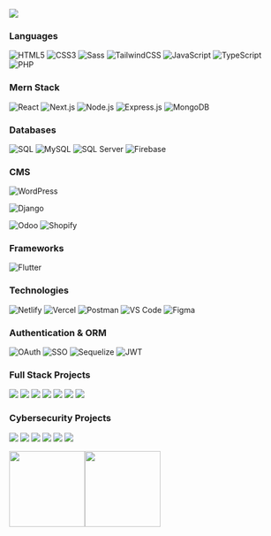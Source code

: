 [![](https://raw.githubusercontent.com/adamalston/adamalston/master/profile.gif)](https://www.adamalston.com/)<!-- If you want the template for my gif, email me! -->

### Languages

![HTML5](https://img.shields.io/badge/-HTML5-000?&logo=HTML5)
![CSS3](https://img.shields.io/badge/-CSS3-000?&logo=CSS3)
![Sass](https://img.shields.io/badge/-Sass-000?&logo=Sass)
![TailwindCSS](https://img.shields.io/badge/-TailwindCSS-000?&logo=TailwindCSS)
![JavaScript](https://img.shields.io/badge/-JavaScript-000?&logo=JavaScript)
![TypeScript](https://img.shields.io/badge/-TypeScript-000?&logo=TypeScript)
![PHP](https://img.shields.io/badge/-PHP-000?&logo=PHP)

### Mern Stack
![React](https://img.shields.io/badge/-React-000?&logo=React)
![Next.js](https://img.shields.io/badge/-Next.js-000?&logo=Next.js)
![Node.js](https://img.shields.io/badge/-Node.js-000?&logo=Node.js)
![Express.js](https://img.shields.io/badge/-Express.js-000?&logo=Express)
![MongoDB](https://img.shields.io/badge/-MongoDB-000?&logo=MongoDB)


### Databases
![SQL](https://img.shields.io/badge/-SQL-000?&logo=MySQL)
![MySQL](https://img.shields.io/badge/-MySQL-000?&logo=MySQL)
![SQL Server](https://img.shields.io/badge/-SQL_Server-000?&logo=Microsoft-SQL-Server)
![Firebase](https://img.shields.io/badge/-Firebase-000?&logo=Firebase)


### CMS
![WordPress](https://img.shields.io/badge/-WordPress-000?&logo=WordPress)

![Django](https://img.shields.io/badge/-Django-000?&logo=Django)

![Odoo](https://img.shields.io/badge/-Odoo-000?&logo=Odoo)
![Shopify](https://img.shields.io/badge/-Shopify-000?&logo=Shopify)


### Frameworks
![Flutter](https://img.shields.io/badge/-Flutter-000?&logo=Flutter)

### Technologies
![Netlify](https://img.shields.io/badge/-Netlify-000?&logo=Netlify)
![Vercel](https://img.shields.io/badge/-Vercel-000?&logo=Vercel)
![Postman](https://img.shields.io/badge/-Postman-000?&logo=Postman)
![VS Code](https://img.shields.io/badge/-VS_Code-000?&logo=Visual-Studio-Code)
![Figma](https://img.shields.io/badge/-Figma-000?&logo=Figma)

### Authentication & ORM

![OAuth](https://img.shields.io/badge/-OAuth-000?&logo=OAuth)
![SSO](https://img.shields.io/badge/-SSO-000?&logo=SSO)
![Sequelize](https://img.shields.io/badge/-Sequelize-000?&logo=Sequelize)
![JWT](https://img.shields.io/badge/-JWT-000?&logo=JSON-Web-Tokens)

### Full Stack Projects

[![](https://img.shields.io/badge/-🧬%20My%20Website-000)](https://github.com/adamalston/v2)
[![](https://img.shields.io/badge/-🦠%20COVID‑19%20Dashboard-000)](https://github.com/adamalston/COVID-19-Dashboard)
[![](https://img.shields.io/badge/-📝%20Summarizer-000)](https://github.com/adamalston/Summarizer)
[![](https://img.shields.io/badge/-🔬%20Overwatch-000)](https://github.com/adamalston/overwatch)
[![](https://img.shields.io/badge/-🛰%20KubeSat-000)](https://github.com/adamalston/kubesat)
[![](https://img.shields.io/badge/-🔊%20Voice%20Poker-000)](https://github.com/adamalston/Poker)
[![](https://img.shields.io/badge/-🗺%20PokémonGo%20Map-000)](https://github.com/adamalston/PokemonGo-Map)

### Cybersecurity Projects

[![](https://img.shields.io/badge/-🩸%20Heartbleed-000)](https://github.com/adamalston/Heartbleed)
[![](https://img.shields.io/badge/-🌊%20SYN%20Flood-000)](https://github.com/adamalston/SYN-Flood)
[![](https://img.shields.io/badge/-🗂%20Packet%20Sniffing%20%26%20Spoofing-000)](https://github.com/adamalston/Packet-Sniffing-and-Spoofing)
[![](https://img.shields.io/badge/-💉%20SQL%20Injection-000)](https://github.com/adamalston/SQL-Injection)
[![](https://img.shields.io/badge/-🛡%20Spectre%20%26%20Meltdown-000)](https://github.com/adamalston/Meltdown-Spectre)
[![](https://img.shields.io/badge/-🌐%20Network%20Tools-000)](https://github.com/adamalston/Network-Tools)

<a href="https://www.adamalston.com/"><img height="137px" src="https://github-readme-stats.vercel.app/api?username=adamalston&hide_title=true&hide_border=true&show_icons=true&include_all_commits=true&count_private=true&line_height=21&text_color=000&icon_color=000&bg_color=0,ea6161,ffc64d,fffc4d,52fa5a&theme=graywhite" /><!-- wi*quL3fcV --><img height="137px" src="https://github-readme-stats.vercel.app/api/top-langs/?username=adamalston&hide=html&hide_title=true&hide_border=true&layout=compact&langs_count=6&exclude_repo=comp426,Redventures-Movie-Quotes&text_color=000&icon_color=fff&bg_color=0,52fa5a,4dfcff,c64dff&theme=graywhite" /></a>
